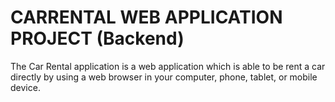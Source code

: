 # CARRENTAL WEB APPLICATION PROJECT (Backend)
The Car Rental application is a web application which is able to be rent a car directly by using a web browser in your computer, phone, tablet, or mobile device.
